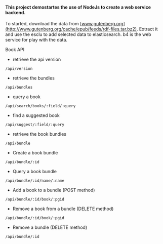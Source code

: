 #### This project demostartes the use of NodeJs to create a web service backend.

To started, download the data from [www.gutenberg.org](http://www.gutenberg.org/cache/epub/feeds/rdf-files.tar.bz2). Extract it and use the esclu to add selected data to elasticsearch. b4 is the web service for play with the data.

Book API
* retrieve the api version
```
/api/version
```

* retrieve the bundles
```
/api/bundles
```

* query a book
```
/api/search/books/:field/:query
```

* find a suggested book
```
/api/suggest/:field/:query
```
* retrieve the book bundles
```
/api/bundle
```

* Create a book bundle
```
/api/bundle/:id
```

* Query a book bundle
```
/api/bundle/:id/name/:name
```

* Add a book to a bundle (POST method)
```
/api/bundle/:id/book/:pgid
```
* Remove a book from a bundle (DELETE method)
```
/api/bundle/:id/book/:pgid
```

* Remove a bundle (DELETE method)
```
/api/bundle/:id
```
